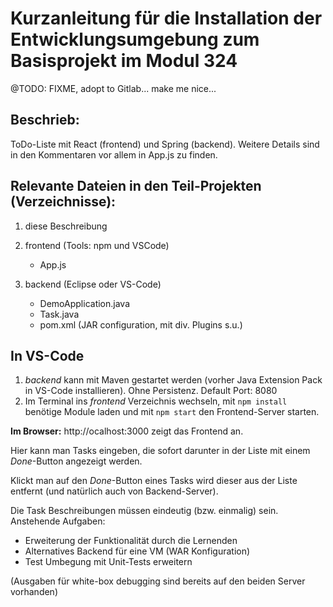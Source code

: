 # Kurzanleitung für die Installation der Entwicklungsumgebung zum Basisprojekt im Modul 324

@TODO: FIXME, adopt to Gitlab... make me nice...

## Beschrieb: 

ToDo-Liste mit React (frontend) und Spring (backend). Weitere Details sind in den
Kommentaren vor allem in App.js zu finden.

## Relevante Dateien in den Teil-Projekten (Verzeichnisse):

1. diese Beschreibung
2. frontend (Tools: npm und VSCode)
	* App.js

3. backend (Eclipse oder VS-Code)
	* DemoApplication.java
	* Task.java
	* pom.xml (JAR configuration, mit div. Plugins s.u.)


## In VS-Code 

1. *backend* kann mit Maven gestartet werden (vorher Java Extension Pack in VS-Code installieren). Ohne Persistenz. Default Port: 8080 
2. Im Terminal ins *frontend* Verzeichnis wechseln, mit `npm install` benötige Module laden und mit `npm start` den Frontend-Server starten.

**Im Browser:** http://ocalhost:3000 zeigt das Frontend an. 

Hier kann man Tasks eingeben, die sofort darunter in der Liste mit einem *Done*-Button angezeigt werden. 

Klickt man auf den *Done*-Button eines Tasks wird dieser aus der Liste entfernt (und natürlich auch von Backend-Server). 

Die Task Beschreibungen müssen eindeutig (bzw. einmalig) sein.
Anstehende Aufgaben:
- Erweiterung der Funktionalität durch die Lernenden
- Alternatives Backend für eine VM (WAR Konfiguration)
- Test Umbegung mit Unit-Tests erweitern

(Ausgaben für white-box debugging sind bereits auf den beiden Server vorhanden)
